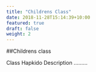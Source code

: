 ```yaml
---
title: "Childrens Class"
date: 2018-11-28T15:14:39+10:00
featured: true
draft: false
weight: 2
---
```

##Childrens class

Class Hapkido Description .........